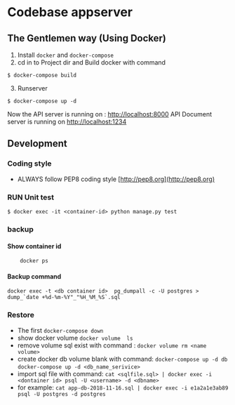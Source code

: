 # Codebase appserver

## The Gentlemen way (Using Docker) 

1. Install ``docker`` and ``docker-compose``
2. cd in to Project dir and Build docker with command 
```
$ docker-compose build
```
3. Runserver 

```
$ docker-compose up -d

```

Now the API server is running on : [http://localhost:8000](http://localhost:8000)
API Document server is running on [http://localhost:1234](http://localhost:1234)


## Development 

### Coding style

- ALWAYS follow PEP8 coding style [http://pep8.org](http://pep8.org)

### RUN Unit test

```
$ docker exec -it <container-id> python manage.py test
```
### backup 

#### Show container id
```
    docker ps
```
#### Backup command 
``` 
docker exec -t <db container id>  pg_dumpall -c -U postgres > dump_`date +%d-%m-%Y"_"%H_%M_%S`.sql
```

### Restore 

- The first  ```docker-compose down```
- show docker volume ``` docker volume  ls ```
- remove volume sql exist with command : ```docker volume rm <name volume>```
- create docker db volume blank with command: ```docker-compose up -d db```
  ```docker-compose up -d <db_name_serivice>``` 
- import sql file with command: ```cat <sqlfile.sql> | docker exec -i <dontainer id> psql -U <username> -d <dbname>```
- for example:   ```cat app-db-2018-11-16.sql | docker exec -i e1a2a1e3ab89 psql -U postgres -d postgres```
